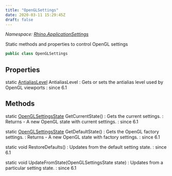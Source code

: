 ```yaml
---
title: "OpenGLSettings"
date: 2020-03-11 15:29:45Z
draft: false
---
```


*Namespace: [Rhino.ApplicationSettings](../)*

Static methods and properties to control OpenGL settings
```cs
public class OpenGLSettings
```
## Properties

static [AntialiasLevel](/rhinocommon/rhino/antialiaslevel/) AntialiasLevel
: Gets or sets the antialias level used by OpenGL viewports
: since 6.1
## Methods

static [OpenGLSettingsState](/rhinocommon/rhino/applicationsettings/openglsettingsstate/) GetCurrentState()
: Gets the current settings.
: Returns - A new OpenGL state with current settings.
: since 6.1

static [OpenGLSettingsState](/rhinocommon/rhino/applicationsettings/openglsettingsstate/) GetDefaultState()
: Gets the OpenGL factory settings.
: Returns - A new OpenGL state with factory settings.
: since 6.1

static void RestoreDefaults()
: Updates from the default setting state.
: since 6.1

static void UpdateFromState(OpenGLSettingsState state)
: Updates from a particular setting state.
: since 6.1
